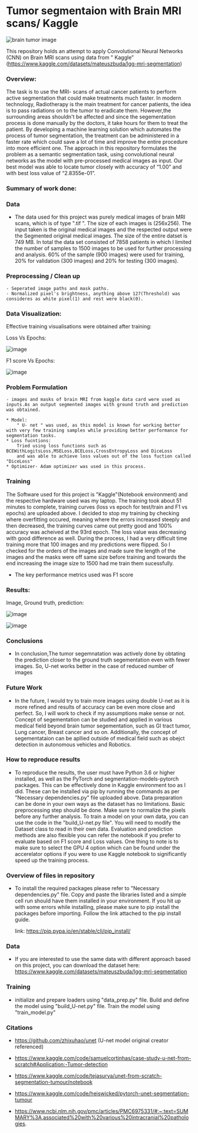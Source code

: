 # Tumor segmentaion with Brain MRI scans/ Kaggle

![brain tumor image](https://user-images.githubusercontent.com/112579358/235495039-a71d5602-c4d7-4081-aca2-c88d26d766a6.jpg)



  This repository holds an attempt to apply Convolutional Neural Networks (CNN) on Brain MRI scans using data from " Kaggle” (https://www.kaggle.com/datasets/mateuszbuda/lgg-mri-segmentation)

### Overview: 

  The task is to use the MRI- scans of actual cancer patients to perform active segmentation that could make treatments much faster. In modern technology, 
  Radiotherapy is the main treatment for cancer patients, the idea is to pass radiations on to the tumor to eradicate them. However,the surrounding areas shouldn't be affected and since 
  the segementation process is done manually by the doctors, it take hours for them to treat the patient. By developing a machine learning solution which automates the process of 
  tumor segmentation, the treatment can be administered in a faster rate which could save a lot of time and improve the entire procedure into more efficient one. 
  The approach in this repository formulates the problem as a semantic segmentation task, using convolutional neural networks as the model with pre-processed medical images as input. 
  Our best model was able to locate tumor closely with accuracy of “1.00” and with best loss value of “2.8355e-01”.

### Summary of work done:

### Data
  - The data used for this project was purely medical images of brain MRI scans, which is of type ".tif ". The size of each images is (256x256).
    The input taken is the original medical images and the respected output were the Segmented original medical images. The size of the entire datset is 749 MB. 
    In total the data set consisted of 7858 patients in which I limited the number of samples to 1500 images to be used for further processing and analysis. 
    60% of the sample (900 images) were used for training, 20% for validation (300 images) and 20% for testing (300 images).

### Preprocessing / Clean up

    - Seperated image paths and mask paths. 
    - Normalized pixel's brightness, anything above 127(Threshold) was consideres as white pixel(1) and rest were black(0).

### Data Visualization:

  Effective training visualisations were obtained after training:
          
  Loss Vs Epochs:
  
  ![image](https://user-images.githubusercontent.com/112579358/235492692-426127ff-d9bb-45f5-870e-c64b3ffce8df.png)


  F1 score Vs Epochs:
  
  ![image](https://user-images.githubusercontent.com/112579358/235493193-edd9b4db-c7d1-48ec-b582-434a4938a703.png)



    
### Problem Formulation

    - images and masks of brain MRI from kaggle data card were used as inputs.As an output segmented images with ground truth and prediction was obtained.

    * Model:
        " U- net " was used, as this model is known for working better with very few training samples while providing better performance for segmentation tasks.
    * Loss fucntions:
        Tried using loss functions such as BCEWithLogitsLoss,MSELoss,BCELoss,CrossEntropyLoss and DiceLoss 
        and was able to achieve loss values out of the loss fuction called "DiceLoss" 
    * Optimizer- Adam optimizer was used in this process. 

### Training

 The Software used for this project is "Kaggle"(Notebook environment) and the respective hardware used was my laptop. The training took about 51 minutes to complete,
 training curves (loss vs epoch for test/train and F1 vs epochs) are uploaded above. I decided to stop my training by checking where overfitting occured, meaning where the errors increased steeply and then decreased, the training curves came out pretty good and 100% accuracy was acheived at the 93rd epoch. The loss value was decreasing with good difference as well. During the process, I had a very difficult time training more that 100 images and my predictions were flipped. So I checked for the orders of the images and made sure the length of the images and the masks were off same size before training and towards the end increasing the image size to 1500 had me train them sucessfully. 
   - The key performance metrics used was F1 score


### Results:

Image, Ground truth, prediction:

![image](https://user-images.githubusercontent.com/112579358/235493478-414e1e26-eaf4-496c-943d-743f5fe46cf7.png)


![image](https://user-images.githubusercontent.com/112579358/235493572-67a27e60-2722-44e0-823c-1df73627f08b.png)


### Conclusions

   - In conclusion,The tumor segemnatation was actively done by obtating the prediction closer to the ground truth segementation even with fewer images.
      So, U-net works better in the case of reduced number of images 

### Future Work

   - In the future, I would try to train more images using double U-net as it is more refined and results of accuracy can be even more close and perfect. So, I will work to check if my assumptions 
     make sense or not. Concept of segementation can be studied and applied in various medical field beyond brain tumor segementation, such as GI tract tumor, Lung cancer, Breast cancer and so on. 
     Additionally, the concept of segementataion can be apllied outside of medical field such as obejct detection in autonomous vehicles and Robotics.
 


### How to reproduce results

   - To reproduce the results, the user must have Python 3.6 or higher installed, as well as the PyTorch and segmentation-models-pytorch packages. This can be effectively done in Kaggle environment too as I did. 
     These can be installed via pip by running the commands as per "Necessary dependencies.py" file uploaded above. Data preparation can be done in your own ways as the dataset has no limitations. 
     Basic preprocessing step should be done. Make sure to normalize the pixels before any further analysis. To train a model on your own data, you can use the code in the "build_U-net.py file". 
     You will need to modify the Dataset class to read in their own data. Evaluation and prediction methods are also flexible you can refer the notebook if you prefer to evaluate based on F1 score and Loss values. 
     One thing to note is to make sure to select the GPU 4 option which can be found under the accerelator options if you were to use Kaggle notebook to significantly speed up the training process. 

### Overview of files in repository
  
  - To install the required packages please refer to "Necessary dependencies.py" file. Copy and paste the libraries listed and a simple cell run should have them installed in your environment. 
    If you hit up with some errors while installing, please make sure to pip install the packages before importing. Follow the link attached to the pip install guide.
    
    link: https://pip.pypa.io/en/stable/cli/pip_install/

### Data
  
  - If you are interested to use the same data with different approach based on this project, you can download the dataset here: https://www.kaggle.com/datasets/mateuszbuda/lgg-mri-segmentation

### Training

  - initialize and prepare loaders using "data_prep.py" file. Build and define the model using "build_U-net.py" file. Train the model using "train_model.py"

### Citations

* https://github.com/zhixuhao/unet (U-net model original creator referenced)

* https://www.kaggle.com/code/samuelcortinhas/case-study-u-net-from-scratch#Application:-Tumor-detection

* https://www.kaggle.com/code/tejasurya/unet-from-scratch-segmentation-tumour/notebook

* https://www.kaggle.com/code/heiswicked/pytorch-unet-segmentation-tumour

* https://www.ncbi.nlm.nih.gov/pmc/articles/PMC6975331/#:~:text=SUMMARY%3A,associated%20with%20various%20intracranial%20pathologies.
  




